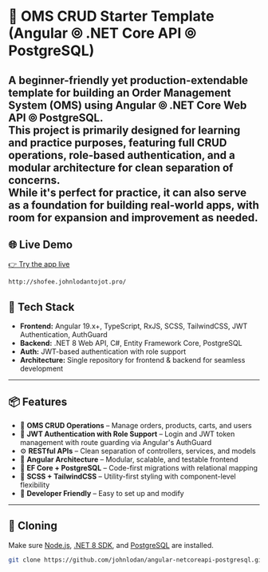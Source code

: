 # 🧾 OMS CRUD Starter Template (Angular ⦾ .NET Core API ⦾ PostgreSQL)

A beginner-friendly yet **production-extendable** template for building an **Order Management System (OMS)** using **Angular ⦾ .NET Core Web API ⦾ PostgreSQL**.  
This project is primarily designed for **learning** and **practice** purposes, featuring full **CRUD operations**, **role-based authentication**, and a modular architecture for clean separation of concerns.  
While it's perfect for practice, it can also serve as a foundation for building real-world apps, with room for expansion and improvement as needed.
---

## 🌐 Live Demo

[👉 Try the app live](http://shofee.johnlodantojot.pro/)

```bash
http://shofee.johnlodantojot.pro/

```

## 🧪 Tech Stack

- **Frontend:** Angular 19.x+, TypeScript, RxJS, SCSS, TailwindCSS, JWT Authentication, AuthGuard
- **Backend:** .NET 8 Web API, C#, Entity Framework Core, PostgreSQL
- **Auth:** JWT-based authentication with role support
- **Architecture:** Single repository for frontend & backend for seamless development

---

## 📦 Features

- 🧾 **OMS CRUD Operations** – Manage orders, products, carts, and users
- 🔐 **JWT Authentication with Role Support** – Login and JWT token management with route guarding via Angular's AuthGuard
- ⚙️ **RESTful APIs** – Clean separation of controllers, services, and models
- 🎯 **Angular Architecture** – Modular, scalable, and testable frontend
- 🧠 **EF Core + PostgreSQL** – Code-first migrations with relational mapping
- 🎨 **SCSS + TailwindCSS** – Utility-first styling with component-level flexibility
- 🚀 **Developer Friendly** – Easy to set up and modify

---

## 🧬 Cloning

Make sure [Node.js](https://nodejs.org/), [.NET 8 SDK](https://dotnet.microsoft.com/download), and [PostgreSQL](https://www.postgresql.org/) are installed.

```bash
git clone https://github.com/johnlodan/angular-netcoreapi-postgresql.git
